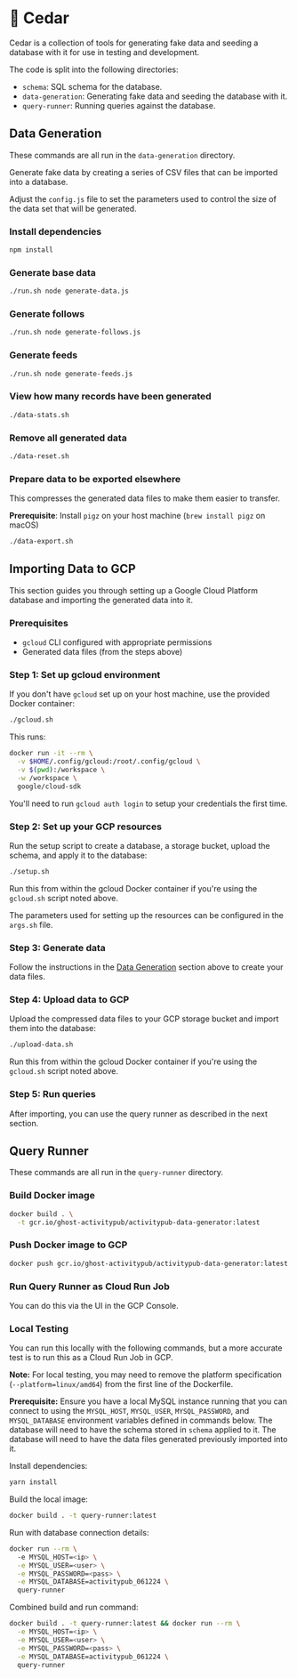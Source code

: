 # 🌳 Cedar

Cedar is a collection of tools for generating fake data and seeding a
database with it for use in testing and development.

The code is split into the following directories:

- `schema`: SQL schema for the database.
- `data-generation`: Generating fake data and seeding the database
  with it.
- `query-runner`: Running queries against the database.

## Data Generation

These commands are all run in the `data-generation` directory.

Generate fake data by creating a series of CSV files that can be
imported into a database.

Adjust the `config.js` file to set the parameters used to control the
size of the data set that will be generated.

### Install dependencies

```bash
npm install
```

### Generate base data

```bash
./run.sh node generate-data.js
```

### Generate follows

```bash
./run.sh node generate-follows.js
```

### Generate feeds

```bash
./run.sh node generate-feeds.js
```

### View how many records have been generated

```bash
./data-stats.sh
```

### Remove all generated data

```bash
./data-reset.sh
```

### Prepare data to be exported elsewhere

This compresses the generated data files to make them easier to
transfer.

**Prerequisite**: Install `pigz` on your host machine (`brew install
pigz` on macOS)

```bash
./data-export.sh
```

## Importing Data to GCP

This section guides you through setting up a Google Cloud Platform
database and importing the generated data into it.

### Prerequisites

- `gcloud` CLI configured with appropriate permissions
- Generated data files (from the steps above)

### Step 1: Set up gcloud environment

If you don't have `gcloud` set up on your host machine, use the
provided Docker container:

```bash
./gcloud.sh
```

This runs:

```bash
docker run -it --rm \
  -v $HOME/.config/gcloud:/root/.config/gcloud \
  -v $(pwd):/workspace \
  -w /workspace \
  google/cloud-sdk
```

You'll need to run `gcloud auth login` to setup your credentials the
first time.

### Step 2: Set up your GCP resources

Run the setup script to create a database, a storage bucket, upload the schema, 
and apply it to the database:

```bash
./setup.sh
```

Run this from within the gcloud Docker container if you're using the `gcloud.sh`
script noted above.

The parameters used for setting up the resources can be configured in
the `args.sh` file.

### Step 3: Generate data

Follow the instructions in the [Data Generation](#data-generation)
section above to create your data files.

### Step 4: Upload data to GCP

Upload the compressed data files to your GCP storage bucket and import them
into the database:

```bash
./upload-data.sh
```

Run this from within the gcloud Docker container if you're using the `gcloud.sh`
script noted above.

### Step 5: Run queries

After importing, you can use the query runner as described in the next
section.

## Query Runner

These commands are all run in the `query-runner` directory.

### Build Docker image

```bash
docker build . \
  -t gcr.io/ghost-activitypub/activitypub-data-generator:latest
```

### Push Docker image to GCP

```bash
docker push gcr.io/ghost-activitypub/activitypub-data-generator:latest
```

### Run Query Runner as Cloud Run Job

You can do this via the UI in the GCP Console.

### Local Testing

You can run this locally with the following commands, but a more
accurate test is to run this as a Cloud Run Job in GCP.

**Note:** For local testing, you may need to remove the platform
specification (`--platform=linux/amd64`) from the first line of the
Dockerfile.

**Prerequisite:** Ensure you have a local MySQL instance running that you
can connect to using the `MYSQL_HOST`, `MYSQL_USER`, `MYSQL_PASSWORD`,
and `MYSQL_DATABASE` environment variables defined in commands below. The database
will need to have the schema stored in `schema` applied to it. The database will
need to have the data files generated previously imported into it.

Install dependencies:
```bash
yarn install
```

Build the local image:
```bash
docker build . -t query-runner:latest
```

Run with database connection details:
```bash
docker run --rm \ 
  -e MYSQL_HOST=<ip> \
  -e MYSQL_USER=<user> \
  -e MYSQL_PASSWORD=<pass> \
  -e MYSQL_DATABASE=activitypub_061224 \
  query-runner
```

Combined build and run command:
```bash
docker build . -t query-runner:latest && docker run --rm \
  -e MYSQL_HOST=<ip> \
  -e MYSQL_USER=<user> \
  -e MYSQL_PASSWORD=<pass> \
  -e MYSQL_DATABASE=activitypub_061224 \
  query-runner
```

